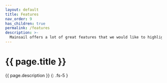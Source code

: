 ```yaml
---
layout: default
title: Features
nav_order: 9
has_children: true
permalink: /features
description: >-
  Mainsail offers a lot of great features that we would like to highlight here.  
---
```


# {{ page.title }}
{{ page.description }}
{: .fs-5 }